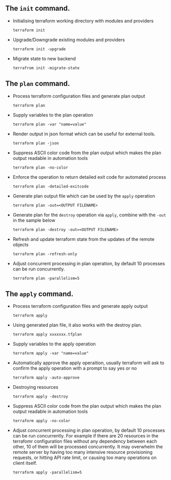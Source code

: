 ## The `init` command.

  - Initialising terraform working directory with modules and providers

    ```
    terraform init
    ```

  - Upgrade/Downgrade existing modules and providers

    ```
    terraform init -upgrade
    ```

  - Migrate state to new backend

    ```
    terrafrom init -migrate-state
    ```

## The `plan` command.
  
  - Process terraform configuration files and generate plan output

    ```
    terraform plan
    ```

  - Supply variables to the plan operation

    ```
    terraform plan -var "name=value"
    ```

  - Render output in json format which can be useful for external tools.
 
    ```
    terraform plan -json
    ```

  - Suppress ASCII color code from the plan output which makes the plan output readable in automation tools
 
    ```
    terraform plan -no-color
    ```

  - Enforce the operation to return detailed exit code for automated process
 
    ```
    terraform plan -detailed-exitcode
    ```

  - Generate plan output file which can be used by the `apply` operation
 
    ```
    terraform plan -out=<OUTPUT FILENAME>
    ```

  - Generate plan for the `destroy` operation via `apply`, combine with the `-out` in the sample below
    
    ```
    terraform plan -destroy -out=<OUTPUT FILENAME>
    ```

  - Refresh and update terraform state from the updates of the remote objects
 
    ```
    terraform plan -refresh-only
    ```

  - Adjust concurrent processing in plan operation, by default 10 processes can be run concurrently. 
  
    ```
    terraform plan -parallelism=5
    ```

## The `apply` command.
  
  - Process terraform configuration files and generate apply output

    ```
    terraform apply
    ```

  - Using generated plan file, it also works with the destroy plan.

    ```
    terraform apply xxxxxxx.tfplan
    ```

  - Supply variables to the apply operation

    ```
    terraform apply -var "name=value"
    ```

  - Automatically approve the apply operaition, usually terraform will ask to confirm the apply operation with a prompt to say yes or no

    ```
    terraform apply -auto-approve
    ```

  - Destroying resources

    ```
    terraform apply -destroy
    ```

  - Suppress ASCII color code from the plan output which makes the plan output readable in automation tools
 
    ```
    terraform apply -no-color
    ```
    
  - Adjust concurrent processing in plan operation, by default 10 processes can be run concurrently. For example if there are 20 resources in the terrafomr configuration files without any dependency between each other, 10 of them will be processed concurrently. It may overwhelm the remote server by having too many intensive resource provisioning requests, or hitting API rate limit, or causing too many operations on client itself.
  
    ```
    terraform apply -parallelism=5
    ```
    
